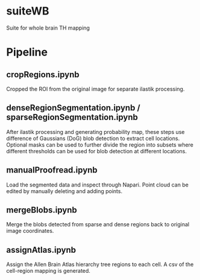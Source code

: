 # suiteWB
 Suite for whole brain TH mapping

# Pipeline
## cropRegions.ipynb

Cropped the ROI from the original image for separate ilastik processing. 

## denseRegionSegmentation.ipynb / sparseRegionSegmentation.ipynb

After ilastik processing and generating probability map, these steps use difference of Gaussians (DoG) blob detection to extract cell locations. Optional masks can be used to further divide the region into subsets where different thresholds can be used for blob detection at different locations.

## manualProofread.ipynb

Load the segmented data and inspect through Napari. Point cloud can be edited by manually deleting and adding points.

## mergeBlobs.ipynb

Merge the blobs detected from sparse and dense regions back to original image coordinates.

## assignAtlas.ipynb

Assign the Allen Brain Atlas hierarchy tree regions to each cell. A csv of the cell-region mapping is generated.
